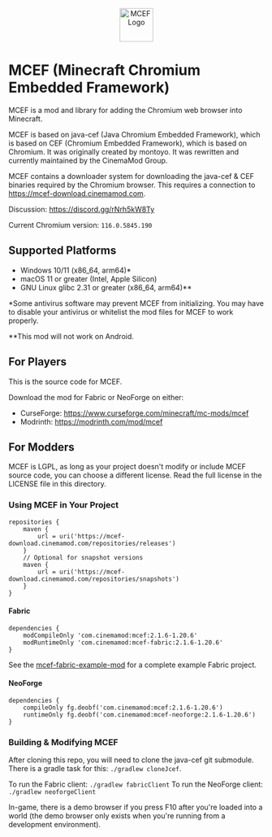 <p align="center">
  <img src="https://github.com/CinemaMod/mcef/assets/30220598/938896d7-2589-49df-8f82-29266c64dfb7" alt="MCEF Logo" style="width:66px;height:66px;">
</p>

# MCEF (Minecraft Chromium Embedded Framework)
MCEF is a mod and library for adding the Chromium web browser into Minecraft.

MCEF is based on java-cef (Java Chromium Embedded Framework), which is based on CEF (Chromium Embedded Framework), which is based on Chromium. It was originally created by montoyo. It was rewritten and currently maintained by the CinemaMod Group.

MCEF contains a downloader system for downloading the java-cef & CEF binaries required by the Chromium browser. This requires a connection to https://mcef-download.cinemamod.com.

Discussion: https://discord.gg/rNrh5kW8Ty

Current Chromium version: `116.0.5845.190`

## Supported Platforms
- Windows 10/11 (x86_64, arm64)*
- macOS 11 or greater (Intel, Apple Silicon)
- GNU Linux glibc 2.31 or greater (x86_64, arm64)**

*Some antivirus software may prevent MCEF from initializing. You may have to disable your antivirus or whitelist the mod files for MCEF to work properly.

**This mod will not work on Android.

## For Players
This is the source code for MCEF.

Download the mod for Fabric or NeoForge on either:
- CurseForge: https://www.curseforge.com/minecraft/mc-mods/mcef
- Modrinth: https://modrinth.com/mod/mcef

## For Modders
MCEF is LGPL, as long as your project doesn't modify or include MCEF source code, you can choose a different license. Read the full license in the LICENSE file in this directory.

### Using MCEF in Your Project
```
repositories {
    maven {
        url = uri('https://mcef-download.cinemamod.com/repositories/releases')
    }
    // Optional for snapshot versions
    maven {
        url = uri('https://mcef-download.cinemamod.com/repositories/snapshots')
    }
}
```
#### Fabric
```
dependencies {
    modCompileOnly 'com.cinemamod:mcef:2.1.6-1.20.6'
    modRuntimeOnly 'com.cinemamod:mcef-fabric:2.1.6-1.20.6'
}
```
See the [mcef-fabric-example-mod](https://github.com/CinemaMod/mcef-fabric-example-mod) for a complete example Fabric project.

#### NeoForge
```
dependencies {
    compileOnly fg.deobf('com.cinemamod:mcef:2.1.6-1.20.6')
    runtimeOnly fg.deobf('com.cinemamod:mcef-neoforge:2.1.6-1.20.6')
}
```
### Building & Modifying MCEF
After cloning this repo, you will need to clone the java-cef git submodule. There is a gradle task for this: `./gradlew cloneJcef`.

To run the Fabric client: `./gradlew fabricClient`
To run the NeoForge client: `./gradlew neoforgeClient`

In-game, there is a demo browser if you press F10 after you're loaded into a world (the demo browser only exists when you're running from a development environment).
